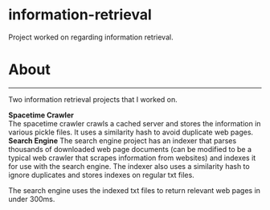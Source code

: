 # information-retrieval
Project worked on regarding information retrieval.


# About
-----------------------------------

Two information retrieval projects that I worked on. 


**Spacetime Crawler**
<br>
The spacetime crawler crawls a cached server and stores the information in various pickle files. It uses a similarity hash to 
avoid duplicate web pages.
<br>
**Search Engine**
The search engine project has an indexer that parses thousands of downloaded web page documents (can be modified to be a typical 
web crawler that scrapes information from websites) and indexes it for use with the search engine. The indexer also uses a
similarity hash to ignore duplicates and stores indexes on regular txt files. 

The search engine uses the indexed txt files to return relevant web pages in under 300ms.
